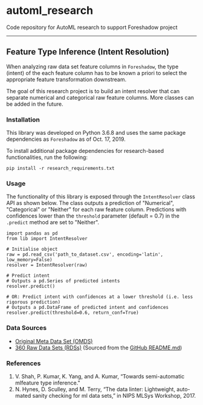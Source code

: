 # automl_research
Code repository for AutoML research to support Foreshadow project

---

## Feature Type Inference (Intent Resolution)
When analyzing raw data set feature columns in `Foreshadow`, the type (intent) of the each feature column has to be known a priori to select the appropriate feature transformation downstream.

The goal of this research project is to build an intent resolver that can separate numerical and categorical raw feature columns. More classes can be added in the future.

### Installation
This library was developed on Python 3.6.8 and uses the same package dependencies as `Foreshadow` as of Oct. 17, 2019.

To install additional package dependencies for research-based functionalities, run the following:
```
pip install -r research_requirements.txt
```

### Usage
The functionality of this library is exposed through the `IntentResolver` class API as shown below. The class outputs a prediction of "Numerical", "Categorical" or "Neither" for each raw feature column. Predictions with confidences lower than the `threshold` parameter (default = 0.7) in the `.predict` method are set to "Neither".

```
import pandas as pd
from lib import IntentResolver

# Initialise object
raw = pd.read_csv('path_to_dataset.csv', encoding='latin', low_memory=False)
resolver = IntentResolver(raw)

# Predict intent
# Outputs a pd.Series of predicted intents
resolver.predict()

# OR: Predict intent with confidences at a lower threshold (i.e. less rigorous prediction)
# Outputs a pd.DataFrame of predicted intent and confidences
resolver.predict(threshold=0.6, return_conf=True)
```


### Data Sources
- [Original Meta Data Set (OMDS)](https://github.com/pvn25/ML-Data-Prep-Zoo/tree/master/ML%20Schema%20Inference/Data)
- [360 Raw Data Sets (RDSs)](https://drive.google.com/file/d/1HGmDRBSZg-Olym2envycHPkb3uwVWHJX/view) (Sourced from the [GitHub README.md](https://github.com/pvn25/ML-Data-Prep-Zoo/tree/master/ML%20Schema%20Inference))


### References
1. V. Shah, P. Kumar, K. Yang, and A. Kumar, “Towards semi-automatic mlfeature type inference."
2. N. Hynes, D. Sculley, and M. Terry, “The data linter: Lightweight, auto-mated sanity checking for ml data sets,” in NIPS MLSys Workshop, 2017.
